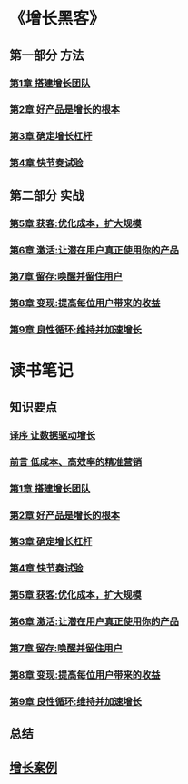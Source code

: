 
# 《增长黑客》

## 第一部分 方法
### [第1章 搭建增长团队]()
### [第2章 好产品是增长的根本]()
### [第3章 确定增长杠杆]()
### [第4章 快节奏试验]()

## 第二部分 实战
### [第5章 获客:优化成本，扩大规模]()
### [第6章 激活:让潜在用户真正使用你的产品]()
### [第7章 留存:唤醒并留住用户]()
### [第8章 变现:提高每位用户带来的收益]()
### [第9章 良性循环:维持并加速增长]()

# 读书笔记

## 知识要点

### [译序 让数据驱动增长](notes/Preface.md)
### [前言 低成本、高效率的精准营销](notes/Introduction.md)
### [第1章 搭建增长团队](notes/01.md)
### [第2章 好产品是增长的根本](notes/02.md)
### [第3章 确定增长杠杆](notes/03.md)
### [第4章 快节奏试验](notes/04.md)
### [第5章 获客:优化成本，扩大规模](notes/05.md)
### [第6章 激活:让潜在用户真正使用你的产品](notes/06.md)
### [第7章 留存:唤醒并留住用户](notes/07.md)
### [第8章 变现:提高每位用户带来的收益](notes/08.md)
### [第9章 良性循环:维持并加速增长](notes/09.md)

## 总结

## [增长案例](notes/Case.md)
